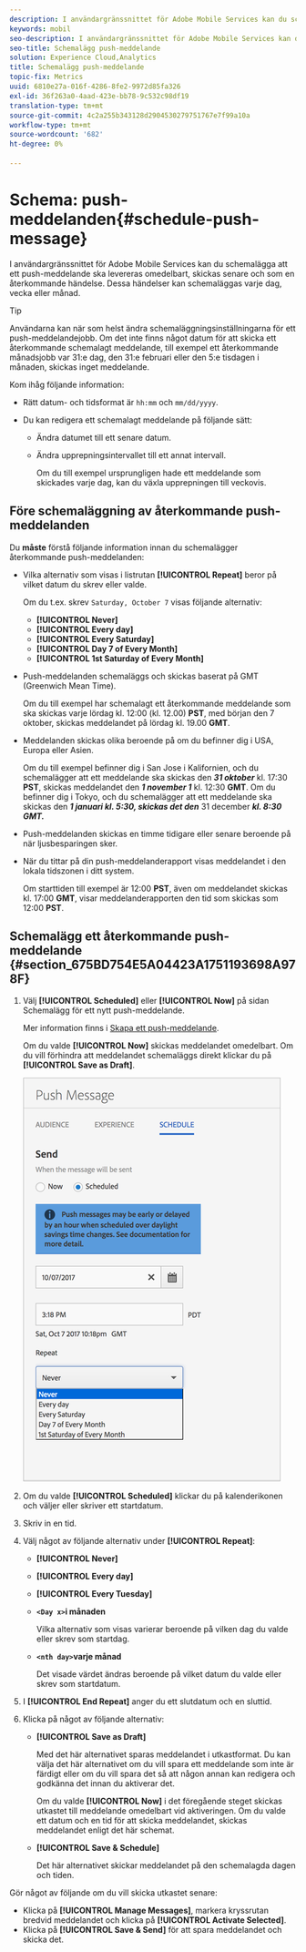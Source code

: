 ```yaml
---
description: I användargränssnittet för Adobe Mobile Services kan du schemalägga att ett push-meddelande ska levereras omedelbart, skickas senare och som en återkommande händelse. Dessa händelser kan schemaläggas varje dag, vecka eller månad.
keywords: mobil
seo-description: I användargränssnittet för Adobe Mobile Services kan du schemalägga att ett push-meddelande ska levereras omedelbart, skickas senare och som en återkommande händelse. Dessa händelser kan schemaläggas varje dag, vecka eller månad.
seo-title: Schemalägg push-meddelande
solution: Experience Cloud,Analytics
title: Schemalägg push-meddelande
topic-fix: Metrics
uuid: 6810e27a-016f-4286-8fe2-9972d85fa326
exl-id: 36f263a0-4aad-423e-bb78-9c532c98df19
translation-type: tm+mt
source-git-commit: 4c2a255b343128d2904530279751767e7f99a10a
workflow-type: tm+mt
source-wordcount: '682'
ht-degree: 0%

---
```


# Schema: push-meddelanden{#schedule-push-message}

I användargränssnittet för Adobe Mobile Services kan du schemalägga att ett push-meddelande ska levereras omedelbart, skickas senare och som en återkommande händelse. Dessa händelser kan schemaläggas varje dag, vecka eller månad.

>[!TIP]
>
>Användarna kan när som helst ändra schemaläggningsinställningarna för ett push-meddelandejobb. Om det inte finns något datum för att skicka ett återkommande schemalagt meddelande, till exempel ett återkommande månadsjobb var 31:e dag, den 31:e februari eller den 5:e tisdagen i månaden, skickas inget meddelande.

Kom ihåg följande information:

* Rätt datum- och tidsformat är `hh:mm` och `mm/dd/yyyy`.

* Du kan redigera ett schemalagt meddelande på följande sätt:

   * Ändra datumet till ett senare datum.
   * Ändra upprepningsintervallet till ett annat intervall.

      Om du till exempel ursprungligen hade ett meddelande som skickades varje dag, kan du växla upprepningen till veckovis.

## Före schemaläggning av återkommande push-meddelanden

Du **måste** förstå följande information innan du schemalägger återkommande push-meddelanden:

* Vilka alternativ som visas i listrutan **[!UICONTROL Repeat]** beror på vilket datum du skrev eller valde.

   Om du t.ex. skrev `Saturday, October 7` visas följande alternativ:

   * **[!UICONTROL Never]**
   * **[!UICONTROL Every day]**
   * **[!UICONTROL Every Saturday]**
   * **[!UICONTROL Day 7 of Every Month]**
   * **[!UICONTROL 1st Saturday of Every Month]**

* Push-meddelanden schemaläggs och skickas baserat på GMT (Greenwich Mean Time).

   Om du till exempel har schemalagt ett återkommande meddelande som ska skickas varje lördag kl. 12:00 (kl. 12.00) **PST**, med början den 7 oktober, skickas meddelandet på lördag kl. 19.00 **GMT**.
* Meddelanden skickas olika beroende på om du befinner dig i USA, Europa eller Asien.

   Om du till exempel befinner dig i San Jose i Kalifornien, och du schemalägger att ett meddelande ska skickas den ***31 oktober*** kl. 17:30 **PST**, skickas meddelandet den ***1 november 1*** kl. 12:30 **GMT**. Om du befinner dig i Tokyo, och du schemalägger att ett meddelande ska skickas den ***1 januari kl. 5:30, skickas det den*** 31 december ***kl. 8:30 **GMT**.***
* Push-meddelanden skickas en timme tidigare eller senare beroende på när ljusbesparingen sker.
* När du tittar på din push-meddelanderapport visas meddelandet i den lokala tidszonen i ditt system.

   Om starttiden till exempel är 12:00 **PST**, även om meddelandet skickas kl. 17:00 **GMT**, visar meddelanderapporten den tid som skickas som 12:00 **PST**.

## Schemalägg ett återkommande push-meddelande {#section_675BD754E5A04423A1751193698A978F}

1. Välj **[!UICONTROL Scheduled]** eller **[!UICONTROL Now]** på sidan Schemalägg för ett nytt push-meddelande.

   Mer information finns i [Skapa ett push-meddelande](/help/using/in-app-messaging/t-create-push-message/t-create-push-message.md).

   Om du valde **[!UICONTROL Now]** skickas meddelandet omedelbart. Om du vill förhindra att meddelandet schemaläggs direkt klickar du på **[!UICONTROL Save as Draft]**.

   ![](assets/schedule-push-message.png)

1. Om du valde **[!UICONTROL Scheduled]** klickar du på kalenderikonen och väljer eller skriver ett startdatum.
1. Skriv in en tid. 
1. Välj något av följande alternativ under **[!UICONTROL Repeat]**:

   * **[!UICONTROL Never]**
   * **[!UICONTROL Every day]**
   * **[!UICONTROL Every Tuesday]**
   * **`<Day x>`i månaden**

      Vilka alternativ som visas varierar beroende på vilken dag du valde eller skrev som startdag.
   * **`<nth day>`varje månad**

      Det visade värdet ändras beroende på vilket datum du valde eller skrev som startdatum.

1. I **[!UICONTROL End Repeat]** anger du ett slutdatum och en sluttid.
1. Klicka på något av följande alternativ:

   * **[!UICONTROL Save as Draft]**

      Med det här alternativet sparas meddelandet i utkastformat. Du kan välja det här alternativet om du vill spara ett meddelande som inte är färdigt eller om du vill spara det så att någon annan kan redigera och godkänna det innan du aktiverar det.

      Om du valde **[!UICONTROL Now]** i det föregående steget skickas utkastet till meddelande omedelbart vid aktiveringen. Om du valde ett datum och en tid för att skicka meddelandet, skickas meddelandet enligt det här schemat.

   * **[!UICONTROL Save & Schedule]**

      Det här alternativet skickar meddelandet på den schemalagda dagen och tiden.

Gör något av följande om du vill skicka utkastet senare:

* Klicka på **[!UICONTROL Manage Messages]**, markera kryssrutan bredvid meddelandet och klicka på **[!UICONTROL Activate Selected]**.
* Klicka på **[!UICONTROL Save & Send]** för att spara meddelandet och skicka det.
